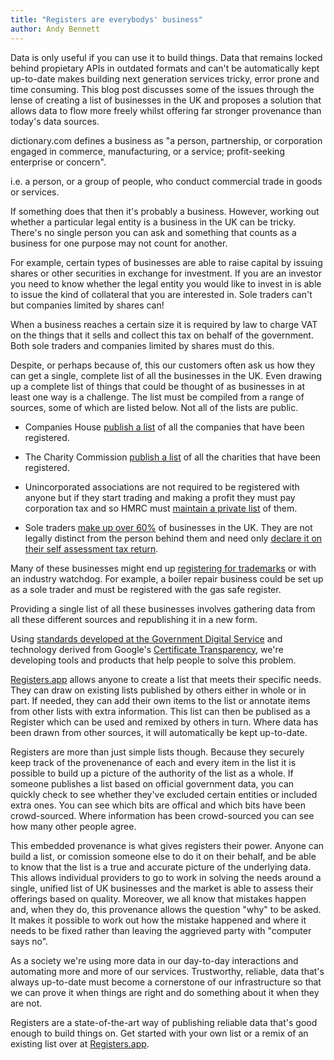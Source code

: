 ```yaml
---
title: "Registers are everybodys' business"
author: Andy Bennett
---
```


Data is only useful if you can use it to build things. Data that remains locked behind propietary APIs in outdated formats and can't be automatically kept up-to-date makes building next generation services tricky, error prone and time consuming. This blog post discusses some of the issues through the lense of creating a list of businesses in the UK and proposes a solution that allows data to flow more freely whilst offering far stronger provenance than today's data sources.

dictionary.com defines a business as "a person, partnership, or corporation engaged in commerce, manufacturing, or a service; profit-seeking enterprise or concern".

i.e. a person, or a group of people, who conduct commercial trade in goods or services.

If something does that then it's probably a business. However, working out whether a particular legal entity is a business in the UK can be tricky. There's no single person you can ask and something that counts as a business for one purpose may not count for another.

For example, certain types of businesses are able to raise capital by issuing shares or other securities in exchange for investment. If you are an investor you need to know whether the legal entity you would like to invest in is able to issue the kind of collateral that you are interested in. Sole traders can't but companies limited by shares can!

When a business reaches a certain size it is required by law to charge VAT on the things that it sells and collect this tax on behalf of the government. Both sole traders and companies limited by shares must do this.

Despite, or perhaps because of, this our customers often ask us how they can get a single, complete list of all the businesses in the UK. Even drawing up a complete list of things that could be thought of as businesses in at least one way is a challenge. The list must be compiled from a range of sources, some of which are listed below. Not all of the lists are public.

+ Companies House [publish a list](https://beta.companieshouse.gov.uk/) of all the companies that have been registered.

+ The Charity Commission [publish a list](https://www.gov.uk/find-charity-information) of all the charities that have been registered.

+ Unincorporated associations are not required to be registered with anyone but if they start trading and making a profit they must pay corporation tax and so HMRC must [maintain a private list](https://www.gov.uk/unincorporated-associations) of them.

+ Sole traders [make up over 60%](https://www.thecompanywarehouse.co.uk/sole-trader-business-names) of businesses in the UK. They are not legally distinct from the person behind them and need only [declare it on their self assessment tax return](https://www.gov.uk/set-up-sole-trader).

Many of these businesses might end up [registering for trademarks](https://www.gov.uk/how-to-register-a-trade-mark/apply) or with an industry watchdog. For example, a boiler repair business could be set up as a sole trader and must be registered with the gas safe register.

Providing a single list of all these businesses involves gathering data from all these different sources and republishing it in a new form.


Using [standards developed at the Government Digital Service](https://github.com/openregister/specification) and technology derived from Google's [Certificate Transparency](http://www.certificate-transparency.org/), we're developing tools and products that help people to solve this problem.

[Registers.app](https://registers.app) allows anyone to create a list that meets their specific needs. They can draw on existing lists published by others either in whole or in part. If needed, they can add their own items to the list or annotate items from other lists with extra information. This list can then be publised as a Register which can be used and remixed by others in turn. Where data has been drawn from other sources, it will automatically be kept up-to-date.

Registers are more than just simple lists though. Because they securely keep track of the provenenance of each and every item in the list it is possible to build up a picture of the authority of the list as a whole. If someone publishes a list based on official government data, you can quickly check to see whether they've excluded certain entities or included extra ones. You can see which bits are offical and which bits have been crowd-sourced. Where information has been crowd-sourced you can see how many other people agree.

This embedded provenance is what gives registers their power. Anyone can build a list, or comission someone else to do it on their behalf, and be able to know that the list is a true and accurate picture of the underlying data. This allows individual providers to go to work in solving the needs around a single, unified list of UK businesses and the market is able to assess their offerings based on quality. Moreover, we all know that mistakes happen and, when they do, this provenance allows the question "why" to be asked. It makes it possible to work out how the mistake happened and where it needs to be fixed rather than leaving the aggrieved party with "computer says no".

As a society we're using more data in our day-to-day interactions and automating more and more of our services. Trustworthy, reliable, data that's always up-to-date must become a cornerstone of our infrastructure so that we can prove it when things are right and do something about it when they are not.

Registers are a state-of-the-art way of publishing reliable data that's good enough to build things on. Get started with your own list or a remix of an existing list over at [Registers.app](https://registers.app/).

